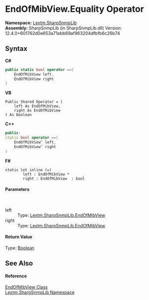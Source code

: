 # EndOfMibView.Equality Operator 
 

**Namespace:**&nbsp;<a href="N_Lextm_SharpSnmpLib">Lextm.SharpSnmpLib</a><br />**Assembly:**&nbsp;SharpSnmpLib (in SharpSnmpLib.dll) Version: 12.4.0+601762d0e653a71ebb69af963204dfbfb6c26b74

## Syntax

**C#**<br />
``` C#
public static bool operator ==(
	EndOfMibView left,
	EndOfMibView right
)
```

**VB**<br />
``` VB
Public Shared Operator = ( 
	left As EndOfMibView,
	right As EndOfMibView
) As Boolean
```

**C++**<br />
``` C++
public:
static bool operator ==(
	EndOfMibView^ left, 
	EndOfMibView^ right
)
```

**F#**<br />
``` F#
static let inline (=)
        left : EndOfMibView * 
        right : EndOfMibView  : bool
```


#### Parameters
&nbsp;<dl><dt>left</dt><dd>Type: <a href="T_Lextm_SharpSnmpLib_EndOfMibView">Lextm.SharpSnmpLib.EndOfMibView</a><br /></dd><dt>right</dt><dd>Type: <a href="T_Lextm_SharpSnmpLib_EndOfMibView">Lextm.SharpSnmpLib.EndOfMibView</a><br /></dd></dl>

#### Return Value
Type: <a href="https://docs.microsoft.com/dotnet/api/system.boolean" target="_blank" rel="noopener noreferrer">Boolean</a>

## See Also


#### Reference
<a href="T_Lextm_SharpSnmpLib_EndOfMibView">EndOfMibView Class</a><br /><a href="N_Lextm_SharpSnmpLib">Lextm.SharpSnmpLib Namespace</a><br />